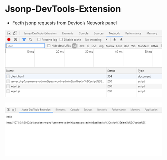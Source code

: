 # Jsonp-DevTools-Extension
* Fecth jsonp requests from Devtools Network panel

![avatar](images/image1.png)

![avatar](images/image2.png)